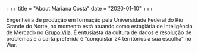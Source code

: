 +++
title = "About Mariana Costa"
date = "2020-01-10"
+++

Engenheira de produção em formação pela Universidade Federal do Rio Grande do Norte, no momento está atuando como estagiária de Inteligência de Mercado no [Grupo Vila](https://www.grupovila.com.br/).
É entusiasta da cultura de dados e resolução de problemas e a carta preferida é “conquistar 24 territórios à sua escolha” no War.

